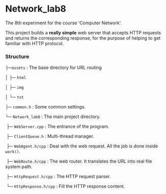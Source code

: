 # Network_lab8

The 8th experiment for the course 'Computer Network'.

This project builds a **really simple** web server that accepts HTTP requests and returns the corresponding response, for the purpose of helping to get familiar with HTTP protocol.

### Structure

├─`assets` : The base directory for URL routing

│  ├─ `html`

│  ├─ `img`

│  └─ `txt`

├─ `common.h` : Some common settings.

└─ `Network_lab8` : The main project directory.

​    ├─ `WebServer.cpp` : The entrance of the program.

​    ├─ `ClientQueue.h` : Multi-thread manager.

​    ├─ `WebAgent.h/cpp` : Deal with the web request. All the job is done inside `work()`.

​    ├─ `WebRoute.h/cpp` : The web router. It translates the URL into real file system path.

​    ├─ `HttpRequest.h/cpp` : The HTTP request parser.

​    └─ `HttpResponse.h/cpp` : Fill the HTTP response content.

